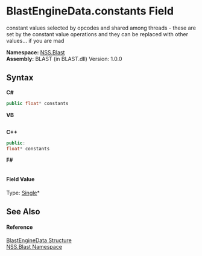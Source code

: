 # BlastEngineData.constants Field
 

constant values selected by opcodes and shared among threads - these are set by the constant value operations and they can be replaced with other values... if you are mad

**Namespace:**&nbsp;<a href="88b55311-4a89-0894-e27a-e157e443c7f7">NSS.Blast</a><br />**Assembly:**&nbsp;BLAST (in BLAST.dll) Version: 1.0.0

## Syntax

**C#**<br />
``` C#
public float* constants
```

**VB**<br />
``` VB

```

**C++**<br />
``` C++
public:
float* constants
```

**F#**<br />
``` F#

```


#### Field Value
Type: <a href="https://docs.microsoft.com/dotnet/api/system.single" target="_blank" rel="noopener noreferrer">Single</a>*

## See Also


#### Reference
<a href="54e0839f-a7d2-83ae-b999-168019175d84">BlastEngineData Structure</a><br /><a href="88b55311-4a89-0894-e27a-e157e443c7f7">NSS.Blast Namespace</a><br />